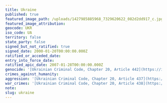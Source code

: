 ```yaml
---
title: Ukraine
published: true
featured_image_path: /uploads/1427985885968_7329620622_082d2dd917_c.jpg
featured_image_attribution:
geocode: UKR
iso_code: UA
territory: false
state_party: false
signed_but_not_ratified: true
signed_date: 2000-01-20T00:00:00.000Z
ratified_or_acceded_date:
entry_into_force_date:
ratified_apic_date: 2007-01-28T00:00:00.000Z
genocide: '[Ukrainian Criminal Code, Chapter 20, Article 442](https://iccdb.hrlc.net/data/doc/464/keyword/46/)'
crimes_against_humanity:
aggression: '[Ukrainian Criminal Code, Chapter 20, Article 437](https://iccdb.hrlc.net/data/doc/464/keyword/1/)'
war_crimes: '[Ukrainian Criminal Code, Chapter 20, Article 438](https://iccdb.hrlc.net/data/doc/464/keyword/145/)'
note:
slug: ukraine
---
```



